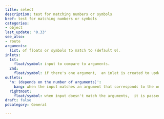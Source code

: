 ```yaml
---
title: select
description: test for matching numbers or symbols
bref: test for matching numbers or symbols
categories:
- object
last_update: '0.33'
see_also:
- route
arguments:
  list: of floats or symbols to match to (default 0).
inlets:
  1st:
    float/symbol: input to compare to arguments.
  2nd:
    float/symbol: if there's one argument,  an inlet is created to update it.
outlets:
  'n: (depends on the number of arguments)':
    bang: when the input matches an argument that corresponds to the outlet.
  rightmost:
    float/symbol: when input doesn't match the arguments,  it is passed here.
draft: false
pdcategory: General

---
```


